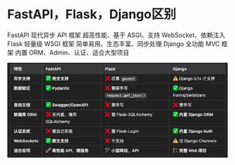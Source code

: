 # FastAPI，Flask，Django区别
FastAPI	现代异步 API 框架	超高性能、基于 ASGI、支持 WebSocket、依赖注入
Flask	轻量级 WSGI 框架	简单易用、生态丰富、同步处理
Django	全功能 MVC 框架	内置 ORM、Admin、认证、适合大型项目

![alt text](image.png)